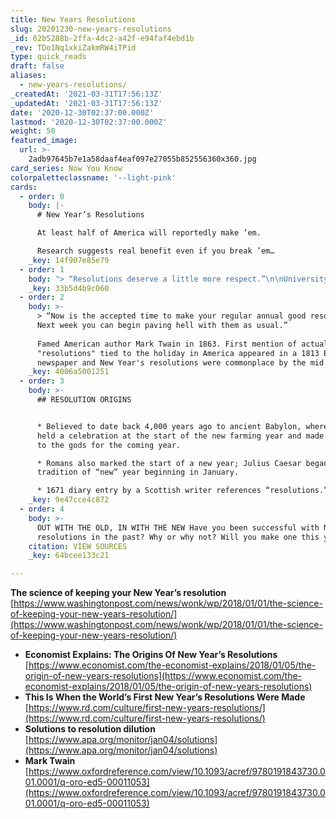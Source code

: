 ```yaml
---
title: New Years Resolutions
slug: 20201230-new-years-resolutions
_id: 62b5288b-2ffa-4dc2-a42f-e94faf4ebd1b
_rev: TDo1Nq1xkiZakmRW4iTPid
type: quick_reads
draft: false
aliases:
  - new-years-resolutions/
_createdAt: '2021-03-31T17:56:13Z'
_updatedAt: '2021-03-31T17:56:13Z'
date: '2020-12-30T02:37:00.000Z'
lastmod: '2020-12-30T02:37:00.000Z'
weight: 50
featured_image:
  url: >-
    2adb97645b7e1a58daaf4eaf097e27055b852556360x360.jpg
card_series: Now You Know
colorpaletteclassname: '--light-pink'
cards:
  - order: 0
    body: |-
      # New Year’s Resolutions

      At least half of America will reportedly make ’em.

      Research suggests real benefit even if you break ’em…
    _key: 14f907e85e79
  - order: 1
    body: "> “Resolutions deserve a little more respect.”\n\nUniversity of Scranton researcher\_John Norcross who's conducted studies\_of New Year's resolution-makers and those who set personal goals *without* formal New Year's resolutions. 60% of resolution-makers fail by six months, *BUT* resolution-makers are ten times more likely to make life changes than non-resolution-makers."
    _key: 33b5d4b9c060
  - order: 2
    body: >-
      > “Now is the accepted time to make your regular annual good resolutions.
      Next week you can begin paving hell with them as usual.”  
        
      Famed American author Mark Twain in 1863. First mention of actual
      "resolutions" tied to the holiday in America appeared in a 1813 Boston
      newspaper and New Year's resolutions were commonplace by the mid 1800s.
    _key: 4006a5001251
  - order: 3
    body: >-
      ## RESOLUTION ORIGINS


      * Believed to date back 4,000 years ago to ancient Babylon, where people
      held a celebration at the start of the new farming year and made pledges
      to the gods for the coming year.

      * Romans also marked the start of a new year; Julius Caesar began
      tradition of “new” year beginning in January.

      * 1671 diary entry by a Scottish writer references “resolutions.”
    _key: 9e47cce4c872
  - order: 4
    body: >-
      OUT WITH THE OLD, IN WITH THE NEW Have you been successful with New Year's
      resolutions in the past? Why or why not? Will you make one this year?
    citation: VIEW SOURCES
    _key: 64bcee133c21

---
```

**The science of keeping your New Year’s resolution**  
[https://www.washingtonpost.com/news/wonk/wp/2018/01/01/the-science-of-keeping-your-new-years-resolution/](https://www.washingtonpost.com/news/wonk/wp/2018/01/01/the-science-of-keeping-your-new-years-resolution/)  


* **Economist Explains: The Origins Of New Year’s Resolutions**  
[https://www.economist.com/the-economist-explains/2018/01/05/the-origin-of-new-years-resolutions](https://www.economist.com/the-economist-explains/2018/01/05/the-origin-of-new-years-resolutions)
* **This Is When the World’s First New Year’s Resolutions Were Made**  
[https://www.rd.com/culture/first-new-years-resolutions/](https://www.rd.com/culture/first-new-years-resolutions/)
* **Solutions to resolution dilution**  
[https://www.apa.org/monitor/jan04/solutions](https://www.apa.org/monitor/jan04/solutions)
* **Mark Twain**  
[https://www.oxfordreference.com/view/10.1093/acref/9780191843730.001.0001/q-oro-ed5-00011053](https://www.oxfordreference.com/view/10.1093/acref/9780191843730.001.0001/q-oro-ed5-00011053)